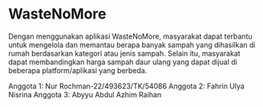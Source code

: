 # WasteNoMore
Dengan menggunakan aplikasi WasteNoMore, masyarakat dapat terbantu untuk mengelola dan memantau berapa banyak sampah yang dihasilkan di rumah berdasarkan kategori atau jenis sampah. Selain itu, masyarakat dapat membandingkan harga sampah daur ulang yang dapat dijual di beberapa platform/aplikasi yang berbeda.

Anggota 1: Nur Rochman-22/493623/TK/54086
Anggota 2: Fahrin Ulya Nisrina
Anggota 3: Abyyu Abdul Azhim Raihan